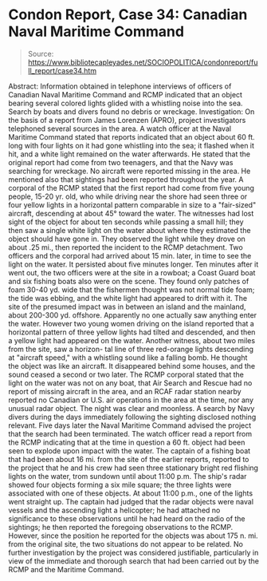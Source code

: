 # Condon Report, Case 34: Canadian Naval Maritime Command

> Source: https://www.bibliotecapleyades.net/SOCIOPOLITICA/condonreport/full_report/case34.htm

Abstract:
Information obtained in telephone interviews of officers of Canadian Naval Maritime Command and RCMP indicated that an object bearing several colored lights glided with a whistling noise into the sea. Search by boats and divers found no debris or wreckage. Investigation:
On the basis of a report from James Lorenzen (APRO), project investigators telephoned several sources in the area.
A watch officer at the Naval Maritime Command stated that reports indicated that an object about 60 ft. long with four lights on it had gone whistling into the sea; it flashed when it hit, and a white light remained on the water afterwards. He stated that the original report had come from two teenagers, and that the Navy was searching for wreckage. No aircraft were reported missing in the area. He mentioned also that sightings had been reported throughout the year.
A corporal of the RCMP stated that the first report had come from five young people, 15-20 yr. old, who while driving near the shore had seen three or four yellow lights in a horizontal pattern comparable in size to a "fair-sized" aircraft, descending at about 45° toward the water. The witnesses had lost sight of the object for about ten seconds while passing a small hill; they then saw a single white light on the water about where they estimated the object should have gone in. They observed the light while they drove on about .25 mi., then reported the incident to the RCMP detachment.
Two officers and the corporal had arrived about 15 min. later, in time to see the light on the water. It persisted about five minutes longer. Ten minutes after it went out, the two officers were at the site in a rowboat; a Coast Guard boat and six fishing boats also were on the scene. They found only patches of foam 30-40 yd. wide that the fishermen thought was not normal tide foam; the tide was ebbing, and the white light had appeared to drift with it.
The site of the presumed impact was in between an island and the mainland, about 200-300 yd. offshore. Apparently no one actually saw anything enter the water. However two young women driving on the island reported that a horizontal pattern of three yellow lights had tilted and descended, and then a yellow light had appeared on the water. Another witness, about two miles from the site, saw a horizon- tal line of three red-orange lights descending at "aircraft speed," with a whistling sound like a falling bomb. He thought the object was like an aircraft. It disappeared behind some houses, and the sound ceased a second or two later.
The RCMP corporal stated that the light on the water was not on any boat, that Air Search and Rescue had no report of missing aircraft in the area, and an RCAF radar station nearby reported no Canadian or U.S. air operations in the area at the time, nor any unusual radar object. The night was clear and moonless. A search by Navy divers during the days immediately following the sighting disclosed nothing relevant.
Five days later the Naval Maritime Command advised the project that the search had been terminated. The watch officer read a report from the RCMP indicating that at the time in question a 60 ft. object had been seen to explode upon impact with the water.
The captain of a fishing boat that had been about 16 mi. from the site of the earlier reports, reported to the project that he and his crew had seen three stationary bright red flishing lights on the water, trom sundown until about 11:00 p.m. The ship's radar showed four objects forming a six mile square; the three lights were associated with one of these objects. At about 11:00 p.m., one of the lights
went straight up. The captain had judged that the radar objects were naval vessels and the ascending light a helicopter; he had attached no significance to these observations until he had heard on the radio of the sightings; he then reported the foregoing observations to the RCMP. However, since the position he reported for the objects was about 175 n. mi. from the original site, the two situations do not appear to be related.
No further investigation by the project was considered justifiable, particularly in view of the immediate and thorough search that had been carried out by the RCMP and the Maritime Command.
